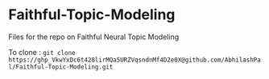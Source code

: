 # Faithful-Topic-Modeling
Files for the repo on Faithful Neural Topic Modeling

To clone : `git clone https://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@github.com/AbhilashPal/Faithful-Topic-Modeling.git`